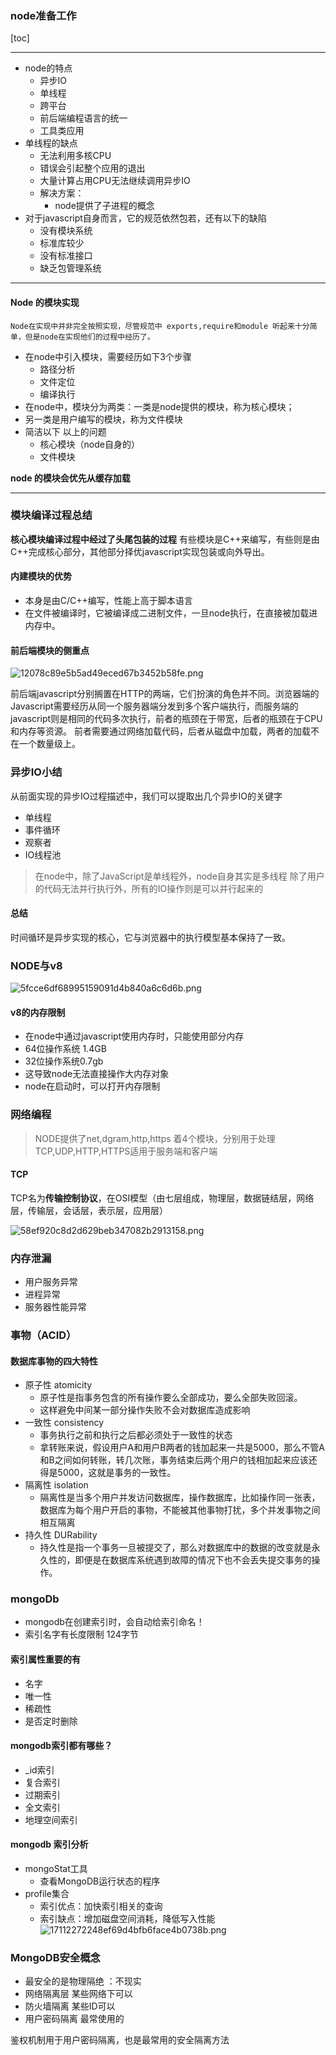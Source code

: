 ### node准备工作


[toc]

*******

* node的特点
    * 异步IO
    * 单线程
    * 跨平台
    * 前后端编程语言的统一
    * 工具类应用
* 单线程的缺点
    * 无法利用多核CPU
    * 错误会引起整个应用的退出
    * 大量计算占用CPU无法继续调用异步IO
    * 解决方案：
        * node提供了子进程的概念
* 对于javascript自身而言，它的规范依然包若，还有以下的缺陷
    * 没有模块系统
    * 标准库较少
    * 没有标准接口
    * 缺乏包管理系统


***

#### Node 的模块实现

    Node在实现中并非完全按照实现，尽管规范中 exports,require和module 听起来十分简单，但是node在实现他们的过程中经历了。
     
* 在node中引入模块，需要经历如下3个步骤
    * 路径分析
    * 文件定位
    * 编译执行
* 在node中，模块分为两类：一类是node提供的模块，称为核心模块；
* 另一类是用户编写的模块，称为文件模块
* 简洁以下 以上的问题
    * 核心模块（node自身的）
    * 文件模块

**node 的模块会优先从缓存加载**

* * *

### 模块编译过程总结

**核心模块编译过程中经过了头尾包装的过程**
有些模块是C++来编写，有些则是由C++完成核心部分，其他部分择优javascript实现包装或向外导出。

#### 内建模块的优势
* 本身是由C/C++编写，性能上高于脚本语言
* 在文件被编译时，它被编译成二进制文件，一旦node执行，在直接被加载进内存中。

#### 前后端模块的侧重点
![12078c89e5b5ad49eced67b3452b58fe.png](evernotecid://EBC06249-D6A1-4732-BCC4-49915E428FC6/appyinxiangcom/12846741/ENResource/p188)

前后端javascript分别搁置在HTTP的两端，它们扮演的角色并不同。浏览器端的Javascript需要经历从同一个服务器端分发到多个客户端执行，而服务端的javascript则是相同的代码多次执行，前者的瓶颈在于带宽，后者的瓶颈在于CPU和内存等资源。
前者需要通过网络加载代码，后者从磁盘中加载，两者的加载不在一个数量级上。

### 异步IO小结

从前面实现的异步IO过程描述中，我们可以提取出几个异步IO的关键字

* 单线程
* 事件循环
* 观察者
* IO线程池

> 在node中，除了JavaScript是单线程外，node自身其实是多线程
> 除了用户的代码无法并行执行外，所有的IO操作则是可以并行起来的

#### 总结
   时间循环是异步实现的核心，它与浏览器中的执行模型基本保持了一致。
   
### NODE与v8
![5fcce6df68995159091d4b840a6c6d6b.png](evernotecid://EBC06249-D6A1-4732-BCC4-49915E428FC6/appyinxiangcom/12846741/ENResource/p191)
#### v8的内存限制

* 在node中通过javascript使用内存时，只能使用部分内存
* 64位操作系统 1.4GB
* 32位操作系统0.7gb
* 这导致node无法直接操作大内存对象
* node在启动时，可以打开内存限制

### 网络编程

> NODE提供了net,dgram,http,https 着4个模块，分别用于处理TCP,UDP,HTTP,HTTPS适用于服务端和客户端

#### TCP
TCP名为**传输控制协议**，在OSI模型（由七层组成，物理层，数据链结层，网络层，传输层，会话层，表示层，应用层）

![58ef920c8d2d629beb347082b2913158.png](evernotecid://EBC06249-D6A1-4732-BCC4-49915E428FC6/appyinxiangcom/12846741/ENResource/p192)


### 内存泄漏

* 用户服务异常
* 进程异常
* 服务器性能异常

### 事物（ACID）


#### 数据库事物的四大特性

* 原子性 atomicity
    * 原子性是指事务包含的所有操作要么全部成功，要么全部失败回滚。
    * 这样避免中间某一部分操作失败不会对数据库造成影响
* 一致性 consistency
    * 事务执行之前和执行之后都必须处于一致性的状态
    * 拿转账来说，假设用户A和用户B两者的钱加起来一共是5000，那么不管A和B之间如何转账，转几次账，事务结束后两个用户的钱相加起来应该还得是5000，这就是事务的一致性。
* 隔离性 isolation
    * 隔离性是当多个用户并发访问数据库，操作数据库，比如操作同一张表，数据库为每个用户开启的事物，不能被其他事物打扰，多个并发事物之间相互隔离
* 持久性 DURability
    * 持久性是指一个事务一旦被提交了，那么对数据库中的数据的改变就是永久性的，即便是在数据库系统遇到故障的情况下也不会丢失提交事务的操作。

### mongoDb

* mongodb在创建索引时，会自动给索引命名！
* 索引名字有长度限制 124字节


#### 索引属性重要的有
* 名字
* 唯一性
* 稀疏性
* 是否定时删除

#### mongodb索引都有哪些？
* _id索引
* 复合索引
* 过期索引
* 全文索引
* 地理空间索引

#### mongodb 索引分析
* mongoStat工具
    * 查看MongoDB运行状态的程序
* profile集合
    * 索引优点：加快索引相关的查询
    * 索引缺点：增加磁盘空间消耗，降低写入性能
![17112272248ef69d4bfb6face4b0738b.png](evernotecid://EBC06249-D6A1-4732-BCC4-49915E428FC6/appyinxiangcom/12846741/ENResource/p193)

### MongoDB安全概念

* 最安全的是物理隔绝 ：不现实
* 网络隔离层 某些网络下可以
* 防火墙隔离 某些ID可以
* 用户密码隔离 最常使用的

鉴权机制用于用户密码隔离，也是最常用的安全隔离方法
